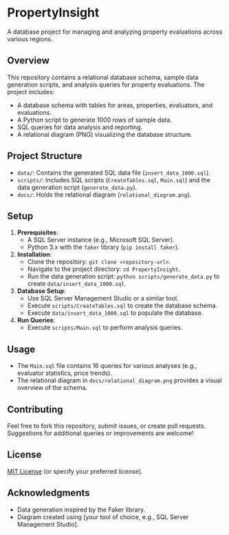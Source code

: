 # PropertyInsight

A database project for managing and analyzing property evaluations across various regions.

## Overview
This repository contains a relational database schema, sample data generation scripts, and analysis queries for property evaluations. The project includes:
- A database schema with tables for areas, properties, evaluators, and evaluations.
- A Python script to generate 1000 rows of sample data.
- SQL queries for data analysis and reporting.
- A relational diagram (PNG) visualizing the database structure.

## Project Structure
- `data/`: Contains the generated SQL data file (`insert_data_1000.sql`).
- `scripts/`: Includes SQL scripts (`CreateTables.sql`, `Main.sql`) and the data generation script (`generate_data.py`).
- `docs/`: Holds the relational diagram (`relational_diagram.png`).

## Setup
1. **Prerequisites**:
   - A SQL Server instance (e.g., Microsoft SQL Server).
   - Python 3.x with the `faker` library (`pip install faker`).
2. **Installation**:
   - Clone the repository: `git clone <repository-url>`.
   - Navigate to the project directory: `cd PropertyInsight`.
   - Run the data generation script: `python scripts/generate_data.py` to create `data/insert_data_1000.sql`.
3. **Database Setup**:
   - Use SQL Server Management Studio or a similar tool.
   - Execute `scripts/CreateTables.sql` to create the database schema.
   - Execute `data/insert_data_1000.sql` to populate the database.
4. **Run Queries**:
   - Execute `scripts/Main.sql` to perform analysis queries.

## Usage
- The `Main.sql` file contains 16 queries for various analyses (e.g., evaluator statistics, price trends).
- The relational diagram in `docs/relational_diagram.png` provides a visual overview of the schema.

## Contributing
Feel free to fork this repository, submit issues, or create pull requests. Suggestions for additional queries or improvements are welcome!

## License
[MIT License](LICENSE) (or specify your preferred license).

## Acknowledgments
- Data generation inspired by the Faker library.
- Diagram created using [your tool of choice, e.g., SQL Server Management Studio].